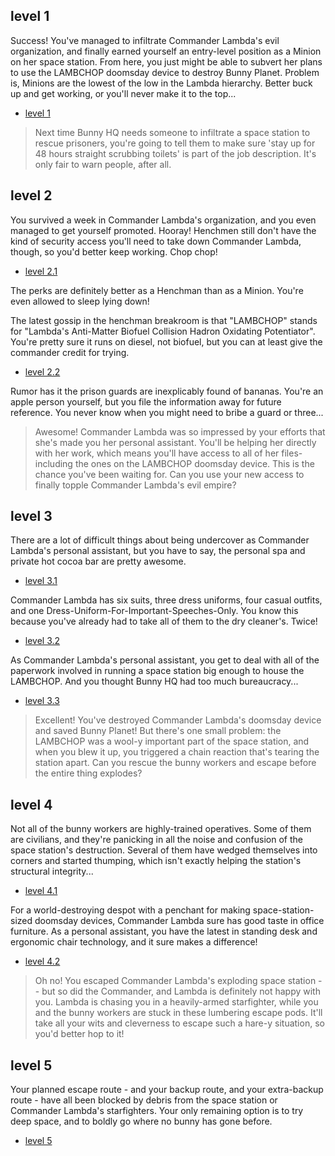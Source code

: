 



## level 1
Success! You've managed to infiltrate Commander Lambda's evil organization, and finally earned yourself an entry-level position as a Minion on her space station. From here, you just might be able to subvert her plans to use the LAMBCHOP doomsday device to destroy Bunny Planet. Problem is, Minions are the lowest of the low in the Lambda hierarchy. Better buck up and get working, or you'll never make it to the top...
* [level 1](level-1/1.0-solar-doomsday/problem.md)

>Next time Bunny HQ needs someone to infiltrate a space station to rescue prisoners, you're going to tell them to make sure 'stay up for 48 hours straight scrubbing toilets' is part of the job description. It's only fair to warn people, after all.

## level 2
You survived a week in Commander Lambda's organization, and you even managed to get yourself promoted. Hooray! Henchmen still don't have the kind of security access you'll need to take down Commander Lambda, though, so you'd better keep working. Chop chop!
* [level 2.1](level-3/3.1-the-grandest-staircase-of-them-all/problem.md)

The perks are definitely better as a Henchman than as a Minion. You're even allowed to sleep lying down!

The latest gossip in the henchman breakroom is that "LAMBCHOP" stands for "Lambda's Anti-Matter Biofuel Collision Hadron Oxidating Potentiator". You're pretty sure it runs on diesel, not biofuel, but you can at least give the commander credit for trying.

* [level 2.2](level-3/3.1-the-grandest-staircase-of-them-all/problem.md)

Rumor has it the prison guards are inexplicably found of bananas. You're an apple person yourself, but you file the information away for future reference. You never know when you might need to bribe a guard or three...

> Awesome! Commander Lambda was so impressed by your efforts that she's made you her personal assistant. You'll be helping her directly with her work, which means you'll have access to all of her files-including the ones on the LAMBCHOP doomsday device. This is the chance you've been waiting for. Can you use your new access to finally topple Commander Lambda's evil empire?

## level 3

There are a lot of difficult things about being undercover as Commander Lambda's personal assistant, but you have to say, the personal spa and private hot cocoa bar are pretty awesome.
* [level 3.1](level-3/3.1-the-grandest-staircase-of-them-all/problem.md)


Commander Lambda has six suits, three dress uniforms, four casual outfits, and one Dress-Uniform-For-Important-Speeches-Only. You know this because you've already had to take all of them to the dry cleaner's. Twice!
* [level 3.2](level-3/3.2-doomsday-fuel/problem.md)


As Commander Lambda's personal assistant, you get to deal with all of the paperwork involved in running a space station big enough to house the LAMBCHOP. And you thought Bunny HQ had too much bureaucracy...
* [level 3.3](level-3/3.3-queue-to-do/problem.md)

> Excellent! You've destroyed Commander Lambda's doomsday device and saved Bunny Planet! But there's one small problem: the LAMBCHOP was a wool-y important part of the space station, and when you blew it up, you triggered a chain reaction that's tearing the station apart. Can you rescue the bunny workers and escape before the entire thing explodes?


## level 4

Not all of the bunny workers are highly-trained operatives. Some of them are civilians, and they're panicking in all the noise and confusion of the space station's destruction. Several of them have wedged themselves into corners and started thumping, which isn't exactly helping the station's structural integrity...
* [level 4.1](level-4/4.1-bringing-a-gun-to-a-trainer-fight/problem.md)

For a world-destroying despot with a penchant for making space-station-sized doomsday devices, Commander Lambda sure has good taste in office furniture. As a personal assistant, you have the latest in standing desk and ergonomic chair technology, and it sure makes a difference!
* [level 4.2](level-4/4.2-running-with-bunnies/problem.md)

> Oh no! You escaped Commander Lambda's exploding space station -- but so did the Commander, and Lambda is definitely not happy with you. Lambda is chasing you in a heavily-armed starfighter, while you and the bunny workers are stuck in these lumbering escape pods. It'll take all your wits and cleverness to escape such a hare-y situation, so you'd better hop to it!

## level 5

Your planned escape route - and your backup route, and your extra-backup route - have all been blocked by debris from the space station or Commander Lambda's starfighters. Your only remaining option is to try deep space, and to boldly go where no bunny has gone before.

* [level 5](level-5/5-disorderly-escape/problem.md)

